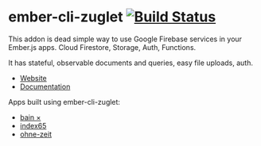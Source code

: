 # ember-cli-zuglet [![Build Status](https://travis-ci.org/ampatspell/ember-cli-zuglet.svg?branch=master)](https://travis-ci.org/ampatspell/ember-cli-zuglet)

This addon is dead simple way to use Google Firebase services in your Ember.js apps. Cloud Firestore, Storage, Auth, Functions.

It has stateful, observable documents and queries, easy file uploads, auth.

* [Website](https://www.ember-cli-zuglet.com/)
* [Documentation](https://www.ember-cli-zuglet.com/docs)

Apps built using ember-cli-zuglet:

* [bain ×](https://getbain.com/)
* [index65](https://github.com/ampatspell/index65)
* [ohne-zeit](https://github.com/ampatspell/ohne-zeit)
